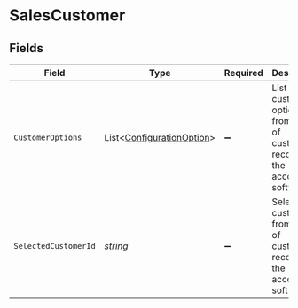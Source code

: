 # SalesCustomer


## Fields

| Field                                                                                  | Type                                                                                   | Required                                                                               | Description                                                                            |
| -------------------------------------------------------------------------------------- | -------------------------------------------------------------------------------------- | -------------------------------------------------------------------------------------- | -------------------------------------------------------------------------------------- |
| `CustomerOptions`                                                                      | List<[ConfigurationOption](../../Models/Shared/ConfigurationOption.md)>                | :heavy_minus_sign:                                                                     | List of customer options from the list of customer records on the accounting software. |
| `SelectedCustomerId`                                                                   | *string*                                                                               | :heavy_minus_sign:                                                                     | Selected customer id from the list of customer records on the accounting software.     |